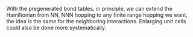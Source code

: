 With the pregenerated bond tables, in principle, we can extend the Hamiltonian from NN, NNN hopping to any finite range hopping we want, 
the idea is the same for the neighboring interactions. Enlarging unit cells could also be done more systematically.



